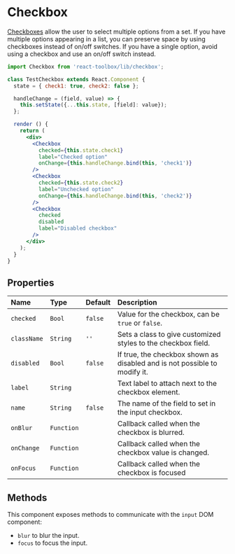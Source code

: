 # Checkbox

[Checkboxes](https://www.google.com/design/spec/components/selection-controls.html#selection-controls-checkbox) allow the user to select multiple options from a set. If you have multiple options appearing in a list, you can preserve space by using checkboxes instead of on/off switches. If you have a single option, avoid using a checkbox and use an on/off switch instead.

<!-- example -->
```jsx
import Checkbox from 'react-toolbox/lib/checkbox';

class TestCheckbox extends React.Component {
  state = { check1: true, check2: false };

  handleChange = (field, value) => {
    this.setState({...this.state, [field]: value});
  };

  render () {
    return (
      <div>
        <Checkbox
          checked={this.state.check1}
          label="Checked option"
          onChange={this.handleChange.bind(this, 'check1')}
        />
        <Checkbox
          checked={this.state.check2}
          label="Unchecked option"
          onChange={this.handleChange.bind(this, 'check2')}
        />
        <Checkbox
          checked
          disabled
          label="Disabled checkbox"
        />
      </div>
    );
  }
}
```

## Properties

| Name              | Type          | Default         | Description|
|:-----|:-----|:-----|:-----|
| `checked`       | `Bool`        |   `false`        | Value for the checkbox, can be `true` or `false`. |
| `className`     | `String`        |     `''`            | Sets a class to give customized styles to the checkbox field.|
| `disabled`         | `Bool`        |     `false`          | If true, the checkbox shown as disabled and is not possible to modify it.|
| `label`         | `String`        |              | Text label to attach next to the checkbox element.|
| `name`       | `String`       | `false`         | The name of the field to set in the input checkbox.|
| `onBlur`       | `Function`       |                | Callback called when the checkbox is blurred.|
| `onChange`       | `Function`       |                | Callback called when the checkbox value is changed.|
| `onFocus`       | `Function`       |                | Callback called when the checkbox is focused |

## Methods

This component exposes methods to communicate with the `input` DOM component:

- `blur` to blur the input.
- `focus` to focus the input.
